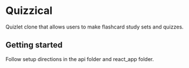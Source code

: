# Quizzical
Quizlet clone that allows users to make flashcard study sets and quizzes.

## Getting started
Follow setup directions in the api folder and react_app folder.
